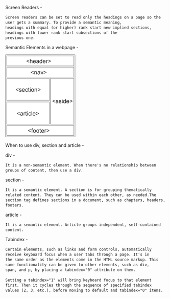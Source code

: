 Screen Readers -

    Screen readers can be set to read only the headings on a page so the user gets a summary. To provide a semantic meaning,
    headings with equal (or higher) rank start new implied sections, headings with lower rank start subsections of the 
    previous one.

Semantic Elements in a webpage - 

   ![Semantic Elements](./Media/img_sem_elements.png)

When to use div, section and article -

div - 

    It is a non-semantic element. When there's no relationship between groups of content, then use a div.

section - 
    
    It is a semantic element. A section is for grouping thematically related content. They can be used within each other, as needed.The section tag defines sections in a document, such as chapters, headers, footers.
    
article - 
        
    It is a semantic element. Article groups independent, self-contained content.

Tabindex -

    Certain elements, such as links and form controls, automatically receive keyboard focus when a user tabs through a page. It's in           the same order as the elements come in the HTML source markup. This same functionality can be given to other elements, such as div,       span, and p, by placing a tabindex="0" attribute on them.

    Setting a tabindex="1" will bring keyboard focus to that element first. Then it cycles through the sequence of specified tabindex         values (2, 3, etc.), before moving to default and tabindex="0" items.
